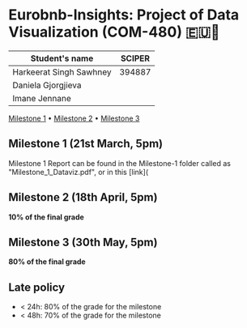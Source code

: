 # Eurobnb-Insights: Project of Data Visualization (COM-480) 🇪🇺🏨

<div align="center">

| Student's name          | SCIPER |
| ----------------------- | ------ |
| Harkeerat Singh Sawhney | 394887 |
| Daniela Gjorgjieva      |        |
| Imane Jennane           |        |

</div>

[Milestone 1](#milestone-1) • [Milestone 2](#milestone-2) • [Milestone 3](#milestone-3)

## Milestone 1 (21st March, 5pm)
Milestone 1 Report can be found in the Milestone-1 folder called as "Milestone_1_Dataviz.pdf", or in this [link](

## Milestone 2 (18th April, 5pm)

**10% of the final grade**

## Milestone 3 (30th May, 5pm)

**80% of the final grade**

## Late policy

- < 24h: 80% of the grade for the milestone
- < 48h: 70% of the grade for the milestone
